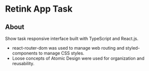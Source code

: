 # Retink App Task

## About
Show task responsive interface built with TypeScript and React.js.
* react-router-dom was used to manage web routing and styled-components to manage CSS styles.
* Loose concepts of Atomic Design were used for organization and reusability.




